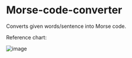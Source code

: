 # Morse-code-converter
Converts given words/sentence into Morse code.

Reference chart:

![image](https://github.com/user-attachments/assets/5ef6bfcf-b510-4153-86e5-368b0fc06631)
